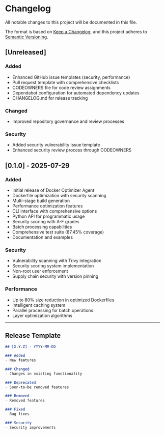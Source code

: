 # Changelog

All notable changes to this project will be documented in this file.

The format is based on [Keep a Changelog](https://keepachangelog.com/en/1.0.0/),
and this project adheres to [Semantic Versioning](https://semver.org/spec/v2.0.0.html).

## [Unreleased]

### Added
- Enhanced GitHub issue templates (security, performance)
- Pull request template with comprehensive checklists
- CODEOWNERS file for code review assignments
- Dependabot configuration for automated dependency updates
- CHANGELOG.md for release tracking

### Changed
- Improved repository governance and review processes

### Security
- Added security vulnerability issue template
- Enhanced security review process through CODEOWNERS

## [0.1.0] - 2025-07-29

### Added
- Initial release of Docker Optimizer Agent
- Dockerfile optimization with security scanning
- Multi-stage build generation
- Performance optimization features
- CLI interface with comprehensive options
- Python API for programmatic usage
- Security scoring with A-F grades
- Batch processing capabilities
- Comprehensive test suite (87.45% coverage)
- Documentation and examples

### Security
- Vulnerability scanning with Trivy integration
- Security scoring system implementation
- Non-root user enforcement
- Supply chain security with version pinning

### Performance
- Up to 80% size reduction in optimized Dockerfiles
- Intelligent caching system
- Parallel processing for batch operations
- Layer optimization algorithms

---

## Release Template

```markdown
## [X.Y.Z] - YYYY-MM-DD

### Added
- New features

### Changed
- Changes in existing functionality

### Deprecated
- Soon-to-be removed features

### Removed
- Removed features

### Fixed
- Bug fixes

### Security
- Security improvements
```